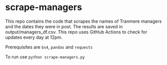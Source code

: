 # scrape-managers

This repo contains the code that scrapes the names of Tranmere managers and the dates they were in post. The results are saved in output/managers_df.csv. This repo uses GitHub Actions to check for updates every day at 12pm.

Prerequisites are `bs4`, `pandas` and `requests`

To run use `python scrape-managers.py`